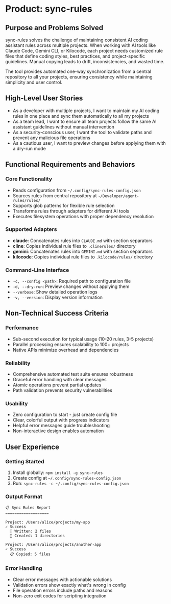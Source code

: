 # Product: sync-rules

## Purpose and Problems Solved

sync-rules solves the challenge of maintaining consistent AI coding assistant rules across multiple projects. When working with AI tools like Claude Code, Gemini CLI, or Kilocode, each project needs customized rule files that define coding styles, best practices, and project-specific guidelines. Manual copying leads to drift, inconsistencies, and wasted time.

The tool provides automated one-way synchronization from a central repository to all your projects, ensuring consistency while maintaining simplicity and user control.

## High-Level User Stories

- As a developer with multiple projects, I want to maintain my AI coding rules in one place and sync them automatically to all my projects
- As a team lead, I want to ensure all team projects follow the same AI assistant guidelines without manual intervention
- As a security-conscious user, I want the tool to validate paths and prevent any malicious file operations
- As a cautious user, I want to preview changes before applying them with a dry-run mode

## Functional Requirements and Behaviors

### Core Functionality

- Reads configuration from `~/.config/sync-rules-config.json`
- Sources rules from central repository at `~/Developer/agent-rules/rules/`
- Supports glob patterns for flexible rule selection
- Transforms rules through adapters for different AI tools
- Executes filesystem operations with proper dependency resolution

### Supported Adapters

- **claude**: Concatenates rules into `CLAUDE.md` with section separators
- **cline**: Copies individual rule files to `.clinerules/` directory
- **gemini**: Concatenates rules into `GEMINI.md` with section separators
- **kilocode**: Copies individual rule files to `.kilocode/rules/` directory

### Command-Line Interface

- `-c, --config <path>`: Required path to configuration file
- `-d, --dry-run`: Preview changes without applying them
- `--verbose`: Show detailed operation logs
- `-v, --version`: Display version information

## Non-Technical Success Criteria

### Performance

- Sub-second execution for typical usage (10-20 rules, 3-5 projects)
- Parallel processing ensures scalability to 100+ projects
- Native APIs minimize overhead and dependencies

### Reliability

- Comprehensive automated test suite ensures robustness
- Graceful error handling with clear messages
- Atomic operations prevent partial updates
- Path validation prevents security vulnerabilities

### Usability

- Zero configuration to start - just create config file
- Clear, colorful output with progress indicators
- Helpful error messages guide troubleshooting
- Non-interactive design enables automation

## User Experience

### Getting Started

1. Install globally: `npm install -g sync-rules`
2. Create config at `~/.config/sync-rules-config.json`
3. Run: `sync-rules -c ~/.config/sync-rules-config.json`

### Output Format

```
📋 Sync Rules Report
===================

Project: /Users/alice/projects/my-app
✓ Success
  📝 Written: 2 files
  📁 Created: 1 directories

Project: /Users/alice/projects/another-app
✓ Success
  📋 Copied: 5 files
```

### Error Handling

- Clear error messages with actionable solutions
- Validation errors show exactly what's wrong in config
- File operation errors include paths and reasons
- Non-zero exit codes for scripting integration

